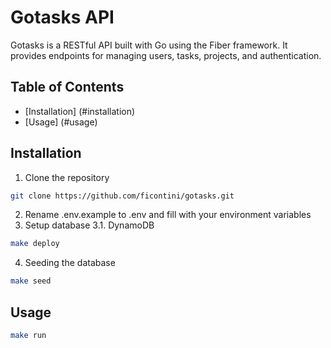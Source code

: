 # Gotasks API

Gotasks is a RESTful API built with Go using the Fiber framework. It provides endpoints for managing users, tasks, projects, and authentication.

## Table of Contents
- [Installation] (#installation)
- [Usage] (#usage)

## Installation
1. Clone the repository
```bash
git clone https://github.com/ficontini/gotasks.git
```
2. Rename .env.example to .env and fill with your environment variables
3. Setup database
3.1. DynamoDB 
```bash
make deploy
```
4. Seeding the database
```bash
make seed
```
## Usage
```bash
make run 
```
